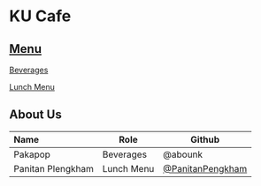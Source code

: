 # KU Cafe

## [Menu](Menu.md)
[Beverages](Menu.md#Beverages)  

[Lunch Menu](Menu.md#Lunch)

## About Us


| Name      | Role      | Github          |
|:----------|-----------|-----------------|
| Pakapop | Beverages | @abounk |
| Panitan Plengkham | Lunch Menu | [@PanitanPengkham](https://github.com/PanitanPlengkham)|

